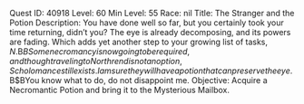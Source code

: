 Quest ID: 40918
Level: 60
Min Level: 55
Race: nil
Title: The Stranger and the Potion
Description: You have done well so far, but you certainly took your time returning, didn’t you? The eye is already decomposing, and its powers are fading. Which adds yet another step to your growing list of tasks, $N.$B$BSome necromancy is now going to be required, and though traveling to Northrend is not an option, Scholomance still exists. I am sure they will have a potion that can preserve the eye.$B$BYou know what to do, do not disappoint me.
Objective: Acquire a Necromantic Potion and bring it to the Mysterious Mailbox.
